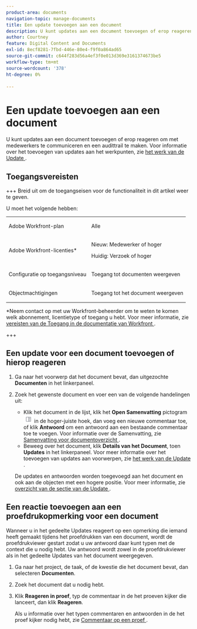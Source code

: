 ```yaml
---
product-area: documents
navigation-topic: manage-documents
title: Een update toevoegen aan een document
description: U kunt updates aan een document toevoegen of erop reageren om met medewerkers te communiceren en een audittrail te maken. Zie Werk bijwerken voor informatie over het toevoegen van updates aan werkitems.
author: Courtney
feature: Digital Content and Documents
exl-id: 8ecf8281-7fbd-446e-80e4-f9f0a864ad65
source-git-commit: c644f283d56a4ef3f0e013d369e3161374673be5
workflow-type: tm+mt
source-wordcount: '378'
ht-degree: 0%

---
```


# Een update toevoegen aan een document

<!--Audited: April, 2024-->

U kunt updates aan een document toevoegen of erop reageren om met medewerkers te communiceren en een audittrail te maken. Voor informatie over het toevoegen van updates aan het werkpunten, zie [ het werk van de Update ](../../workfront-basics/updating-work-items-and-viewing-updates/update-work.md).

## Toegangsvereisten

+++ Breid uit om de toegangseisen voor de functionaliteit in dit artikel weer te geven.

U moet het volgende hebben:

<table style="table-layout:auto"> 
 <col> 
 <col> 
 <tbody> 
  <tr> 
   <td role="rowheader">Adobe Workfront-plan</td> 
   <td> <p> Alle</p> </td> 
  </tr> 
  <tr> 
   <td role="rowheader">Adobe Workfront-licenties*</td> 
   <td> <p>Nieuw: Medewerker of hoger</p> 
   <p>Huidig: Verzoek of hoger</p>
   </td> 
  </tr> 
  <tr> 
   <td role="rowheader">Configuratie op toegangsniveau</td> 
   <td> <p>Toegang tot documenten weergeven</p> </td> 
  </tr>

<tr> 
   <td role="rowheader">Objectmachtigingen</td> 
   <td> <p>Toegang tot het document weergeven</p> </td> 
  </tr> 
 </tbody> 
</table>

*Neem contact op met uw Workfront-beheerder om te weten te komen welk abonnement, licentietype of toegang u hebt. Voor meer informatie, zie [ vereisten van de Toegang in de documentatie van Workfront ](/help/quicksilver/administration-and-setup/add-users/access-levels-and-object-permissions/access-level-requirements-in-documentation.md).

+++

## Een update voor een document toevoegen of hierop reageren

1. Ga naar het voorwerp dat het document bevat, dan uitgezochte **Documenten** in het linkerpaneel.
1. Zoek het gewenste document en voer een van de volgende handelingen uit:

   * Klik het document in de lijst, klik het **Open Samenvatting** pictogram ![](assets/qs-summary-in-new-toolbar-small.png) in de hoger-juiste hoek, dan voeg een nieuwe commentaar toe, of klik **Antwoord** om een antwoord aan een bestaande commentaar toe te voegen. Voor informatie over de Samenvatting, zie [ Samenvatting voor documentoverzicht ](../../documents/managing-documents/summary-for-documents.md).
   * Beweeg over het document, klik **Details van het Document**, toen **Updates** in het linkerpaneel.
Voor meer informatie over het toevoegen van updates aan voorwerpen, zie [ het werk van de Update ](../../workfront-basics/updating-work-items-and-viewing-updates/update-work.md).

   De updates en antwoorden worden toegevoegd aan het document en ook aan de objecten met een hogere positie. Voor meer informatie, zie [ overzicht van de sectie van de Update ](../../workfront-basics/updating-work-items-and-viewing-updates/updates-tab-overview.md).


## Een reactie toevoegen aan een proefdrukopmerking voor een document

Wanneer u in het gedeelte Updates reageert op een opmerking die iemand heeft gemaakt tijdens het proefdrukken van een document, wordt de proefdrukviewer gestart zodat u uw antwoord daar kunt typen met de context die u nodig hebt. Uw antwoord wordt zowel in de proefdrukviewer als in het gedeelte Updates van het document weergegeven.

1. Ga naar het project, de taak, of de kwestie die het document bevat, dan selecteren **Documenten**.
1. Zoek het document dat u nodig hebt.

1. Klik **Reageren in proef**, typ de commentaar in de het proeven kijker die lanceert, dan klik **Reageren**.

   Als u informatie over het typen commentaren en antwoorden in de het proef kijker nodig hebt, zie [ Commentaar op een proef ](../../review-and-approve-work/proofing/reviewing-proofs-within-workfront/comment-on-a-proof/comment-on-proof-1.md).

